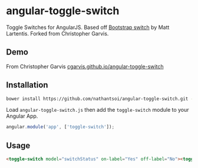 angular-toggle-switch
=====================

Toggle Switches for AngularJS. Based off [Bootstrap switch](http://www.larentis.eu/switch/) by Matt Lartentis. Forked from Christopher Garvis.

Demo
----
From Christopher Garvis [cgarvis.github.io/angular-toggle-switch](http://cgarvis.github.io/angular-toggle-switch)

Installation
------------

```bash
bower install https://github.com/nathantsoi/angular-toggle-switch.git --save
```

Load `angular-toggle-switch.js` then add the `toggle-switch` module to your Angular App.

```javascript
angular.module('app', ['toggle-switch']);
```

Usage
-----

```html
<toggle-switch model="switchStatus" on-label="Yes" off-label="No"><toggle-switch>
```
